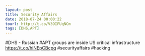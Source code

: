 ```yaml
---
layout: post
title: Security Affairs
date: 2018-07-24 00:00:22
tourl: http://t.co/V3OIFUqNCm
tags: [DHS,APT]
---
```

#DHS - Russian #APT groups are inside US critical infrastructure
https://t.co/hiNEpCBcpq
#securityaffairs #hacking